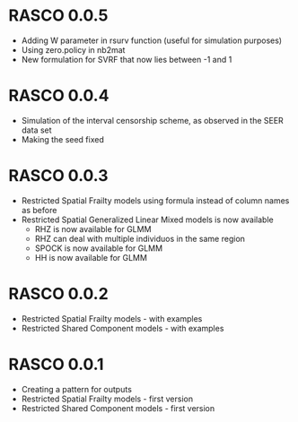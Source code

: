 # RASCO 0.0.5

* Adding W parameter in rsurv function (useful for simulation purposes)
* Using zero.policy in nb2mat
* New formulation for SVRF that now lies between -1 and 1

# RASCO 0.0.4

* Simulation of the interval censorship scheme, as observed in the SEER data set
* Making the seed fixed
    
# RASCO 0.0.3

* Restricted Spatial Frailty models using formula instead of column names as before
* Restricted Spatial Generalized Linear Mixed models is now available
    * RHZ is now available for GLMM
    * RHZ can deal with multiple individuos in the same region
    * SPOCK is now available for GLMM
    * HH is now available for GLMM
    
# RASCO 0.0.2

* Restricted Spatial Frailty models - with examples
* Restricted Shared Component models - with examples
    
# RASCO 0.0.1  

* Creating a pattern for outputs
* Restricted Spatial Frailty models - first version
* Restricted Shared Component models - first version
